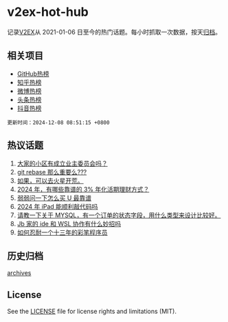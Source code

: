 # v2ex-hot-hub

 记录[V2EX](https://www.v2ex.com/)从 2021-01-06 日至今的热门话题。每小时抓取一次数据，按天[归档](archives)。
 
 ## 相关项目

- [GitHub热榜](https://github.com/snaildev/github-hot-hub)
- [知乎热榜](https://github.com/snaildev/zhihu-hot-hub)
- [微博热榜](https://github.com/snaildev/weibo-hot-hub)
- [头条热榜](https://github.com/snaildev/toutiao-hot-hub)
- [抖音热榜](https://github.com/snaildev/douyin-hot-hub)


 `更新时间：2024-12-08 08:51:15 +0800`

## 热议话题

1. [大家的小区有成立业主委员会吗？](https://www.v2ex.com/t/1095678)
1. [git rebase 那么重要么???](https://www.v2ex.com/t/1095752)
1. [如果，可以去火星开荒。](https://www.v2ex.com/t/1095688)
1. [2024 年，有哪些靠谱的 3% 年化活期理财方式？](https://www.v2ex.com/t/1095698)
1. [弱弱问一下怎么买 U 最靠谱](https://www.v2ex.com/t/1095788)
1. [2024 年 iPad 能顺利敲代码吗](https://www.v2ex.com/t/1095675)
1. [请教一下关于 MYSQL，有一个订单的状态字段，用什么类型来设计比较好。](https://www.v2ex.com/t/1095729)
1. [Jb 家的 ide 和 WSL 协作有什么妙招吗](https://www.v2ex.com/t/1095719)
1. [如何忍耐一个十三年的彩笔程序员](https://www.v2ex.com/t/1095825)

## 历史归档

[archives](archives)

## License

See the [LICENSE](LICENSE) file for license rights and limitations (MIT).

